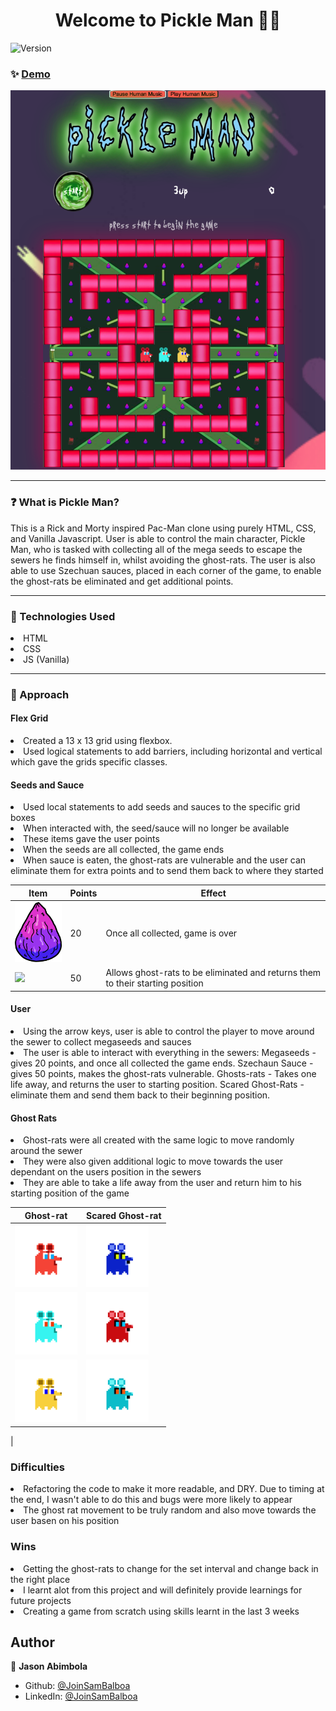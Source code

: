 <h1 align="center">Welcome to Pickle Man 🥒👨</h1>

<p>
  <img alt="Version" src="https://img.shields.io/badge/version-1.0-blue.svg?cacheSeconds=2592000" />
</p>

### ✨ [Demo](https://joinsambalboa.github.io/Project-One/)

<div align="center">
<img alt="opening screen" src="./Images/Screenshot 2021-10-15 at 10.29.06.png" />
</div>

<hr>

### ❓ What is Pickle Man?
<p>This is a Rick and Morty inspired Pac-Man clone using purely HTML, CSS, and Vanilla Javascript. User is able to control the main character, Pickle Man, who is tasked with collecting all of the mega seeds to escape the sewers he finds himself in, whilst avoiding the ghost-rats. The user is also able to use Szechuan sauces, placed in each corner of the game, to enable the ghost-rats be eliminated and get additional points.</p>

<hr>

### 💾 Technologies Used
<li>HTML</li>
<li>CSS</li>
<li>JS (Vanilla)</li>

<hr>

### 🚀 Approach
<h4>Flex Grid</h4>
<li>Created a 13 x 13 grid using flexbox.</li>
<li>Used logical statements to add barriers, including horizontal and vertical which gave the grids specific classes.</li>


<h4>Seeds and Sauce</h4>
<li>Used local statements to add seeds and sauces to the specific grid boxes</li>
<li>When interacted with, the seed/sauce will no longer be available</li>
<li>These items gave the user points</li>
<li>When the seeds are all collected, the game ends</li>
<li>When sauce is eaten, the ghost-rats are vulnerable and the user can eliminate them for extra points and to send them back to where they started</li>

| Item | Points | Effect |
|--|--|--|
| <img src="./Images/Speed_Mega_Seed.png" width="100" /> | 20 | Once all collected, game is over |
| <img src="https://img1.picmix.com/output/stamp/normal/5/6/7/8/1898765_af7fc.png" width="100" /> | 50 | Allows ghost-rats to be eliminated and returns them to their starting position |

<h4>User</h4>
<li>Using the arrow keys, user is able to control the player to move around the sewer to collect megaseeds and sauces</li>
<li>The user is able to interact with everything in the sewers: Megaseeds - gives 20 points, and once all collected the game ends. Szechaun Sauce - gives 50 points, makes the ghost-rats vulnerable. Ghosts-rats - Takes one life away, and returns the user to starting position. Scared Ghost-Rats - eliminate them and send them back to their beginning position.

<h4>Ghost Rats</h4>
<li>Ghost-rats were all created with the same logic to move randomly around the sewer</li>
<li>They were also given additional logic to move towards the user dependant on the users position in the sewers</li>
<li>They are able to take a life away from the user and return him to his starting position of the game</li>

| Ghost-rat | Scared Ghost-rat |
|--|--|
| <img src="./Images/ezgif.com-gif-maker.gif" width="100" /> | <img src="./Images/redprey.gif" width="100" /> |
| <img src="./Images/blue.gif" width="100" /> | <img src="./Images/blueprey.gif" width="100" /> |
| <img src="./Images/yellow.gif" width="100" /> | <img src="./Images/yellowprey.gif" width="100" /> |
|


### Difficulties
<li>Refactoring the code to make it more readable, and DRY. Due to timing at the end, I wasn't able to do this and bugs were more likely to appear</li>
<li>The ghost rat movement to be truly random and also move towards the user basen on his position</li>

### Wins
<li>Getting the ghost-rats to change for the set interval and change back in the right place</li>
<li>I learnt alot from this project and will definitely provide learnings for future projects</li>
<li>Creating a game from scratch using skills learnt in the last 3 weeks</li>

## Author

👤 **Jason Abimbola**

* Github: [@JoinSamBalboa](https://github.com/JoinSamBalboa)
* LinkedIn: [@JoinSamBalboa](https://linkedin.com/in/joinsambalboa)

